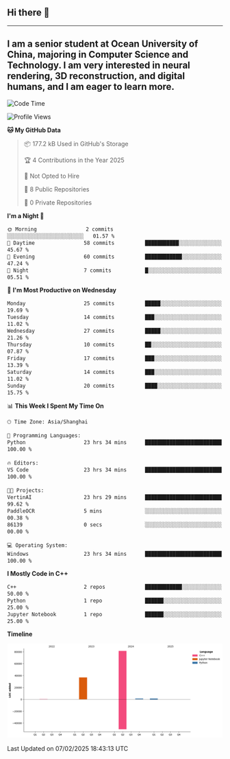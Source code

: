 ## Hi there 👋
---
I am a senior student at Ocean University of China, majoring in Computer Science and Technology. I am very interested in neural rendering, 3D reconstruction, and digital humans, and I am eager to learn more.
---
<!--START_SECTION:waka-->
![Code Time](http://img.shields.io/badge/Code%20Time-65%20hrs%205%20mins-blue)

![Profile Views](http://img.shields.io/badge/Profile%20Views-2-blue)

**🐱 My GitHub Data** 

> 📦 177.2 kB Used in GitHub's Storage 
 > 
> 🏆 4 Contributions in the Year 2025
 > 
> 🚫 Not Opted to Hire
 > 
> 📜 8 Public Repositories 
 > 
> 🔑 0 Private Repositories 
 > 
**I'm a Night 🦉** 

```text
🌞 Morning                2 commits           ░░░░░░░░░░░░░░░░░░░░░░░░░   01.57 % 
🌆 Daytime                58 commits          ███████████░░░░░░░░░░░░░░   45.67 % 
🌃 Evening                60 commits          ████████████░░░░░░░░░░░░░   47.24 % 
🌙 Night                  7 commits           █░░░░░░░░░░░░░░░░░░░░░░░░   05.51 % 
```
📅 **I'm Most Productive on Wednesday** 

```text
Monday                   25 commits          █████░░░░░░░░░░░░░░░░░░░░   19.69 % 
Tuesday                  14 commits          ███░░░░░░░░░░░░░░░░░░░░░░   11.02 % 
Wednesday                27 commits          █████░░░░░░░░░░░░░░░░░░░░   21.26 % 
Thursday                 10 commits          ██░░░░░░░░░░░░░░░░░░░░░░░   07.87 % 
Friday                   17 commits          ███░░░░░░░░░░░░░░░░░░░░░░   13.39 % 
Saturday                 14 commits          ███░░░░░░░░░░░░░░░░░░░░░░   11.02 % 
Sunday                   20 commits          ████░░░░░░░░░░░░░░░░░░░░░   15.75 % 
```


📊 **This Week I Spent My Time On** 

```text
🕑︎ Time Zone: Asia/Shanghai

💬 Programming Languages: 
Python                   23 hrs 34 mins      █████████████████████████   100.00 % 

🔥 Editors: 
VS Code                  23 hrs 34 mins      █████████████████████████   100.00 % 

🐱‍💻 Projects: 
VertinAI                 23 hrs 29 mins      █████████████████████████   99.62 % 
PaddleOCR                5 mins              ░░░░░░░░░░░░░░░░░░░░░░░░░   00.38 % 
86139                    0 secs              ░░░░░░░░░░░░░░░░░░░░░░░░░   00.00 % 

💻 Operating System: 
Windows                  23 hrs 34 mins      █████████████████████████   100.00 % 
```

**I Mostly Code in C++** 

```text
C++                      2 repos             ████████████░░░░░░░░░░░░░   50.00 % 
Python                   1 repo              ██████░░░░░░░░░░░░░░░░░░░   25.00 % 
Jupyter Notebook         1 repo              ██████░░░░░░░░░░░░░░░░░░░   25.00 % 
```



**Timeline**

![Lines of Code chart](https://raw.githubusercontent.com/polaris-cyy/polaris-cyy/main/assets/bar_graph.png)


 Last Updated on 07/02/2025 18:43:13 UTC
<!--END_SECTION:waka-->

